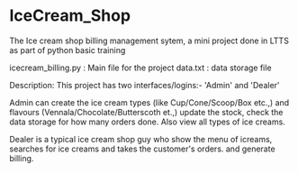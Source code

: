 # IceCream_Shop 
The Ice cream shop billing management sytem, a mini project done in LTTS as part of python basic training

icecream_billing.py : Main file for the project
data.txt : data storage file

Description: This project has two interfaces/logins:- 'Admin' and 'Dealer'

Admin can create the ice cream types (like Cup/Cone/Scoop/Box etc.,) and flavours (Vennala/Chocolate/Butterscoth et.,) update the stock, check the data storage 
for how many orders done. Also view all types of ice creams.

Dealer is a typical ice cream shop guy who show the menu of icreams, searches for ice creams and takes the customer's orders. and generate billing.
